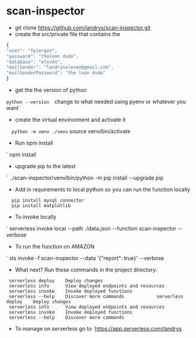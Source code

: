 # scan-inspector

- git clone https://github.com/landrys/scan-inspector.git
- create the src/private file that contains the

```javascript
{
"user": "fpiergen",
"password": "theleon dude",
"database": "eleven", 
"mailSender": "landryseleven@gmail.com",
"mailSenderPassword": "the leon dude" 
}
```
       	
- get the the version of python 

`python --version 
`change to what needed using pyenv or whatever you want`

- create the virtual environment and activate it

`	python -m venv ./venv
`	source venv/bin/activate
- Run npm install

`	npm install
- upgrade pip to the latest

`       ../scan-inspector/venv/bin/python -m pip install --upgrade pip
- Add in requirements to local python so you can run the function locally

```
  pip install mysql_connector
  pip install matplotlib
```
- To invoke locally

` serverless invoke local --path ./data.json --function scan-inspector --verbose

- To run the function on AMAZON

`   sls invoke -f scan-inspector --data '{"report": true}' --verbose

- What next?  Run these commands in the project directory:

```
 serverless deploy    Deploy changes
 serverless info      View deployed endpoints and resources
 serverless invoke    Invoke deployed functions
 serverless --help    Discover more commands            serverless deploy    Deploy changes
 serverless info      View deployed endpoints and resources
 serverless invoke    Invoke deployed functions
 serverless --help    Discover more commands
```

- To manage on serverless go to 
`https://app.serverless.com/landrys 
